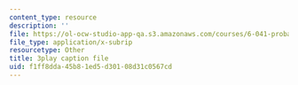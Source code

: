 ```yaml
---
content_type: resource
description: ''
file: https://ol-ocw-studio-app-qa.s3.amazonaws.com/courses/6-041-probabilistic-systems-analysis-and-applied-probability-fall-2010/f1ff8dda45b81ed5d30108d31c0567cd_rYefUsYuEp0.srt
file_type: application/x-subrip
resourcetype: Other
title: 3play caption file
uid: f1ff8dda-45b8-1ed5-d301-08d31c0567cd
---
```

